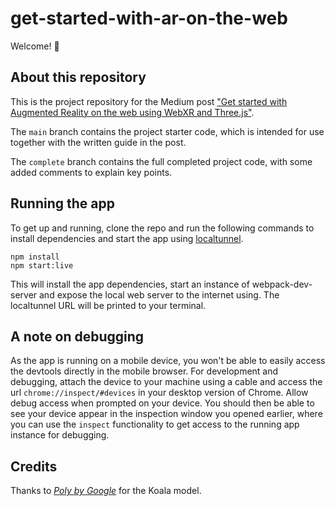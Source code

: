 # get-started-with-ar-on-the-web

Welcome! 👋

## About this repository

This is the project repository for the Medium post ["Get started with Augmented Reality on the web using WebXR and Three.js"](https://medium.com/sopra-steria-norge/get-started-with-augmented-reality-on-the-web-using-three-js-and-webxr-part-1-8b07757fc23a).

The `main` branch contains the project starter code, which is intended for use together with the written guide in the post.

The `complete` branch contains the full completed project code, with some added comments to explain key points.

## Running the app

To get up and running, clone the repo and run the following commands to install dependencies and start the app using [localtunnel](https://github.com/localtunnel/localtunnel).

    npm install
    npm start:live

This will install the app dependencies, start an instance of webpack-dev-server and expose the local web server to the internet using. The localtunnel URL will be printed to your terminal.

## A note on debugging

As the app is running on a mobile device, you won't be able to easily access the devtools directly in the mobile browser. For development and debugging, attach the device to your machine using a cable and access the url `chrome://inspect/#devices` in your desktop version of Chrome. Allow debug access when prompted on your device. You should then be able to see your device appear in the inspection window you opened earlier, where you can use the `inspect` functionality to get access to the running app instance for debugging.

## Credits

Thanks to [*Poly by Google*](https://poly.pizza/m/fzCu8FM0HfB) for the Koala model.
